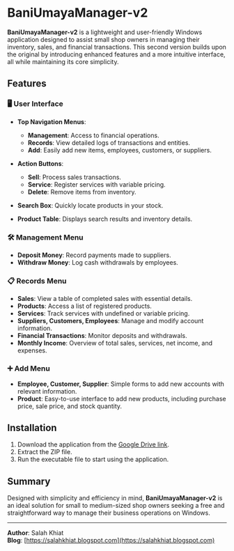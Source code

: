 # BaniUmayaManager-v2

**BaniUmayaManager-v2** is a lightweight and user-friendly Windows application designed to assist small shop owners in managing their inventory, sales, and financial transactions. This second version builds upon the original by introducing enhanced features and a more intuitive interface, all while maintaining its core simplicity.

## Features

### 🖥️ User Interface
- **Top Navigation Menus**: 
  - **Management**: Access to financial operations.
  - **Records**: View detailed logs of transactions and entities.
  - **Add**: Easily add new items, employees, customers, or suppliers.

- **Action Buttons**: 
  - **Sell**: Process sales transactions.
  - **Service**: Register services with variable pricing.
  - **Delete**: Remove items from inventory.

- **Search Box**: Quickly locate products in your stock.

- **Product Table**: Displays search results and inventory details.

### 🛠️ Management Menu
- **Deposit Money**: Record payments made to suppliers.
- **Withdraw Money**: Log cash withdrawals by employees.

### 📋 Records Menu
- **Sales**: View a table of completed sales with essential details.
- **Products**: Access a list of registered products.
- **Services**: Track services with undefined or variable pricing.
- **Suppliers, Customers, Employees**: Manage and modify account information.
- **Financial Transactions**: Monitor deposits and withdrawals.
- **Monthly Income**: Overview of total sales, services, net income, and expenses.

### ➕ Add Menu
- **Employee, Customer, Supplier**: Simple forms to add new accounts with relevant information.
- **Product**: Easy-to-use interface to add new products, including purchase price, sale price, and stock quantity.

## Installation

1. Download the application from the [Google Drive link](https://drive.google.com).
2. Extract the ZIP file.
3. Run the executable file to start using the application.

## Summary

Designed with simplicity and efficiency in mind, **BaniUmayaManager-v2** is an ideal solution for small to medium-sized shop owners seeking a free and straightforward way to manage their business operations on Windows.

---

**Author**: Salah Khiat  
**Blog**: [https://salahkhiat.blogspot.com](https://salahkhiat.blogspot.com)

